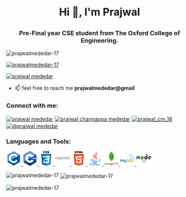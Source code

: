 ## <h1 align="center">Hi 👋, I'm Prajwal</h1>
## <h3 align="center">Pre-Final year CSE student from The Oxford College of Engineering.</h3>

<p align="left"> <img src="https://komarev.com/ghpvc/?username=prajwalmededar-17&label=Profile%20views&color=0e75b6&style=flat" alt="prajwalmededar-17" /> </p>

<p align="left"> <a href="https://github.com/ryo-ma/github-profile-trophy"><img src="https://github-profile-trophy.vercel.app/?username=prajwalmededar-17" alt="prajwalmededar-17" /></a> </p>

<p align="left"> <a href="https://twitter.com/prajwal mededar" target="blank"><img src="https://img.shields.io/twitter/follow/prajwal mededar?logo=twitter&style=for-the-badge" alt="prajwal mededar" /></a> </p>

- 📫 feel free to reach me **prajwalmededar@gmail**

<h3 align="left">Connect with me:</h3>
<p align="left">
<a href="https://twitter.com/prajwal mededar" target="blank"><img align="center" src="https://raw.githubusercontent.com/rahuldkjain/github-profile-readme-generator/master/src/images/icons/Social/twitter.svg" alt="prajwal mededar" height="30" width="40" /></a>
<a href="https://linkedin.com/in/prajwal channappa mededar" target="blank"><img align="center" src="https://raw.githubusercontent.com/rahuldkjain/github-profile-readme-generator/master/src/images/icons/Social/linked-in-alt.svg" alt="prajwal channappa mededar" height="30" width="40" /></a>
<a href="https://instagram.com/prajwal_cm_18" target="blank"><img align="center" src="https://raw.githubusercontent.com/rahuldkjain/github-profile-readme-generator/master/src/images/icons/Social/instagram.svg" alt="prajwal_cm_18" height="30" width="40" /></a>
<a href="https://medium.com/@prajwal mededar" target="blank"><img align="center" src="https://raw.githubusercontent.com/rahuldkjain/github-profile-readme-generator/master/src/images/icons/Social/medium.svg" alt="@prajwal mededar" height="30" width="40" /></a>
</p>

<h3 align="left">Languages and Tools:</h3>
<p align="left"> <a href="https://www.cprogramming.com/" target="_blank" rel="noreferrer"> <img src="https://raw.githubusercontent.com/devicons/devicon/master/icons/c/c-original.svg" alt="c" width="40" height="40"/> </a> <a href="https://www.w3schools.com/cpp/" target="_blank" rel="noreferrer"> <img src="https://raw.githubusercontent.com/devicons/devicon/master/icons/cplusplus/cplusplus-original.svg" alt="cplusplus" width="40" height="40"/> </a> <a href="https://www.w3schools.com/css/" target="_blank" rel="noreferrer"> <img src="https://raw.githubusercontent.com/devicons/devicon/master/icons/css3/css3-original-wordmark.svg" alt="css3" width="40" height="40"/> </a> <a href="https://expressjs.com" target="_blank" rel="noreferrer"> <img src="https://raw.githubusercontent.com/devicons/devicon/master/icons/express/express-original-wordmark.svg" alt="express" width="40" height="40"/> </a> <a href="https://www.w3.org/html/" target="_blank" rel="noreferrer"> <img src="https://raw.githubusercontent.com/devicons/devicon/master/icons/html5/html5-original-wordmark.svg" alt="html5" width="40" height="40"/> </a> <a href="https://www.java.com" target="_blank" rel="noreferrer"> <img src="https://raw.githubusercontent.com/devicons/devicon/master/icons/java/java-original.svg" alt="java" width="40" height="40"/> </a> <a href="https://www.mongodb.com/" target="_blank" rel="noreferrer"> <img src="https://raw.githubusercontent.com/devicons/devicon/master/icons/mongodb/mongodb-original-wordmark.svg" alt="mongodb" width="40" height="40"/> </a> <a href="https://www.mysql.com/" target="_blank" rel="noreferrer"> <img src="https://raw.githubusercontent.com/devicons/devicon/master/icons/mysql/mysql-original-wordmark.svg" alt="mysql" width="40" height="40"/> </a> <a href="https://nodejs.org" target="_blank" rel="noreferrer"> <img src="https://raw.githubusercontent.com/devicons/devicon/master/icons/nodejs/nodejs-original-wordmark.svg" alt="nodejs" width="40" height="40"/> </a> </p>

<p><img align="left" src="https://github-readme-stats.vercel.app/api/top-langs?username=prajwalmededar-17&show_icons=true&locale=en&layout=compact" alt="prajwalmededar-17" /></p>

<p>&nbsp;<img align="center" src="https://github-readme-stats.vercel.app/api?username=prajwalmededar-17&show_icons=true&locale=en" alt="prajwalmededar-17" /></p>

<p><img align="center" src="https://github-readme-streak-stats.herokuapp.com/?user=prajwalmededar-17&" alt="prajwalmededar-17" /></p>
